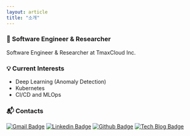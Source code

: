 ```yaml
---
layout: article
title: "소개"
---
```


### 📝 Software Engineer & Researcher
  Software Engineer & Researcher at TmaxCloud Inc.

### 💡 Current Interests
  - Deep Learning (Anomaly Detection)
  - Kubernetes
  - CI/CD and MLOps

### :mailbox_with_mail: Contacts
[![Gmail Badge](https://img.shields.io/badge/Gmail-d14836?style=flat-square&logo=Gmail&logoColor=white&link=mailto:harimkang4422@gmail.com)](mailto:anencore94@gmail.com)
[![Linkedin Badge](https://img.shields.io/badge/-LinkedIn-blue?style=flat-square&logo=Linkedin&logoColor=white&link=https://www.linkedin.com/in/%EC%9E%AC%EC%97%B0-%EA%B9%80-855304171/)](https://www.linkedin.com/in/%EC%9E%AC%EC%97%B0-%EA%B9%80-855304171/)
[![Github Badge](http://img.shields.io/badge/-Github-green?style=flat-square&logo=github&link=https:/https://github.com/anencore94)](https://github.com/anencore94)
[![Tech Blog Badge](http://img.shields.io/badge/-Tech%20blog-black?style=flat-square&logo=github&link=https://anencore94.github.io/)](https://anencore94.github.io/)
